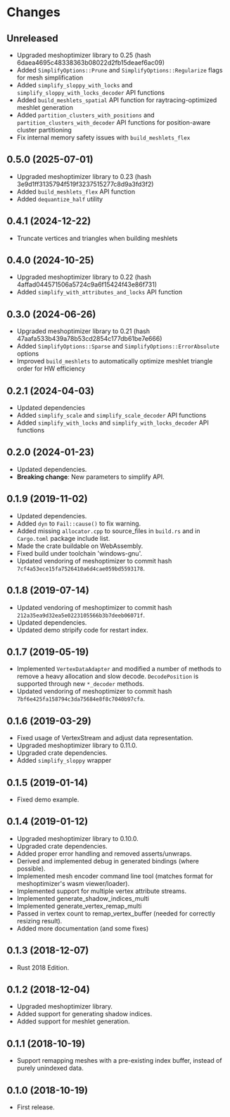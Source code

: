 # Changes

## Unreleased

* Upgraded meshoptimizer library to 0.25 (hash 6daea4695c48338363b08022d2fb15deaef6ac09)
* Added `SimplifyOptions::Prune` and `SimplifyOptions::Regularize` flags for mesh simplification
* Added `simplify_sloppy_with_locks` and `simplify_sloppy_with_locks_decoder` API functions
* Added `build_meshlets_spatial` API function for raytracing-optimized meshlet generation
* Added `partition_clusters_with_positions` and `partition_clusters_with_decoder` API functions for position-aware cluster partitioning
* Fix internal memory safety issues with `build_meshlets_flex`

## 0.5.0 (2025-07-01)

* Upgraded meshoptimizer library to 0.23 (hash 3e9d1ff3135794f519f3237515277c8d9a3fd3f2)
* Added `build_meshlets_flex` API function
* Added `dequantize_half` utility

## 0.4.1 (2024-12-22)

* Truncate vertices and triangles when building meshlets

## 0.4.0 (2024-10-25)

* Upgraded meshoptimizer library to 0.22 (hash 4affad044571506a5724c9a6f15424f43e86f731)
* Added `simplify_with_attributes_and_locks` API function

## 0.3.0 (2024-06-26)

* Upgraded meshoptimizer library to 0.21 (hash 47aafa533b439a78b53cd2854c177db61be7e666)
* Added `SimplifyOptions::Sparse` and `SimplifyOptions::ErrorAbsolute` options
* Improved `build_meshlets` to automatically optimize meshlet triangle order for HW efficiency

## 0.2.1 (2024-04-03)

* Updated dependencies
* Added `simplify_scale` and `simplify_scale_decoder` API functions
* Added `simplify_with_locks` and `simplify_with_locks_decoder` API functions

## 0.2.0 (2024-01-23)

* Updated dependencies.
* **Breaking change**: New parameters to simplify API.

## 0.1.9 (2019-11-02)

* Updated dependencies.
* Added `dyn` to `Fail::cause()` to fix warning.
* Added missing `allocator.cpp` to source_files in `build.rs` and in `Cargo.toml` package include list.
* Made the crate buildable on WebAssembly.
* Fixed build under toolchain 'windows-gnu'.
* Updated vendoring of meshoptimizer to commit hash `7cf4a53ece15fa7526410a6d4cae059bd5593178`.

## 0.1.8 (2019-07-14)

* Updated vendoring of meshoptimizer to commit hash `212a35ea9d32ea5e0223105566b3b7deeb06071f`.
* Updated dependencies.
* Updated demo stripify code for restart index.

## 0.1.7 (2019-05-19)

* Implemented `VertexDataAdapter` and modified a number of methods to remove a heavy allocation and slow decode.
  `DecodePosition` is supported through new `*_decoder` methods.
* Updated vendoring of meshoptimizer to commit hash `7bf6e425fa158794c3da75684e8f8c7040b97cfa`.

## 0.1.6 (2019-03-29)

* Fixed usage of VertexStream and adjust data representation.
* Upgraded meshoptimizer library to 0.11.0.
* Upgraded crate dependencies.
* Added `simplify_sloppy` wrapper

## 0.1.5 (2019-01-14)

* Fixed demo example.

## 0.1.4 (2019-01-12)

* Upgraded meshoptimizer library to 0.10.0.
* Upgraded crate dependencies.
* Added proper error handling and removed asserts/unwraps.
* Derived and implemented debug in generated bindings (where possible).
* Implemented mesh encoder command line tool (matches format for meshoptimizer's wasm viewer/loader).
* Implemented support for multiple vertex attribute streams.
* Implemented generate_shadow_indices_multi
* Implemented generate_vertex_remap_multi
* Passed in vertex count to remap_vertex_buffer (needed for correctly resizing result).
* Added more documentation (and some fixes)

## 0.1.3 (2018-12-07)

* Rust 2018 Edition.

## 0.1.2 (2018-12-04)

* Upgraded meshoptimizer library.
* Added support for generating shadow indices.
* Added support for meshlet generation.

## 0.1.1 (2018-10-19)

* Support remapping meshes with a pre-existing index buffer, instead of purely unindexed data.

## 0.1.0 (2018-10-19)

* First release.
